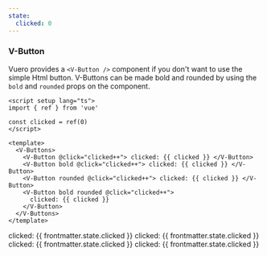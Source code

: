 ```yaml
---
state:
  clicked: 0
---
```


### V-Button

Vuero provides a `<V-Button />` component if you don't want to use the
simple Html button. V-Buttons can be made bold and rounded
by using the `bold` and `rounded` props on the component.

<!--code-->

```vue
<script setup lang="ts">
import { ref } from 'vue'

const clicked = ref(0)
</script>

<template>
  <V-Buttons>
    <V-Button @click="clicked++"> clicked: {{ clicked }} </V-Button>
    <V-Button bold @click="clicked++"> clicked: {{ clicked }} </V-Button>
    <V-Button rounded @click="clicked++"> clicked: {{ clicked }} </V-Button>
    <V-Button bold rounded @click="clicked++">
      clicked: {{ clicked }}
    </V-Button>
  </V-Buttons>
</template>
```

<!--/code-->

<!--example-->

<V-Buttons>
  <V-Button @click="frontmatter.state.clicked++">
    clicked: {{ frontmatter.state.clicked }}
  </V-Button>
  <V-Button bold @click="frontmatter.state.clicked++">
    clicked: {{ frontmatter.state.clicked }}
  </V-Button>
  <V-Button rounded @click="frontmatter.state.clicked++">
    clicked: {{ frontmatter.state.clicked }}
  </V-Button>
  <V-Button bold rounded @click="frontmatter.state.clicked++">
    clicked: {{ frontmatter.state.clicked }}
  </V-Button>
</V-Buttons>

<!--/example-->
